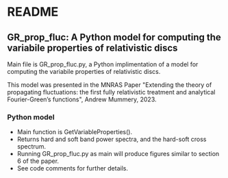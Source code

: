 # README #
## GR_prop_fluc: A Python model for computing the variabile properties of relativistic discs
Main file is GR_prop_fluc.py, a Python implimentation of a model for computing the variabile properties of relativistic discs.  

This model was presented in the MNRAS Paper "Extending the theory of propagating fluctuations: the first fully 
relativistic treatment and analytical Fourier-Green’s functions", Andrew Mummery, 2023. 

### Python model
* Main function is GetVariableProperties(). 
* Returns hard and soft band power spectra, and the hard-soft cross spectrum. 
* Running GR_prop_fluc.py as main will produce figures similar to section 6 of the paper. 
* See code comments for further details. 
